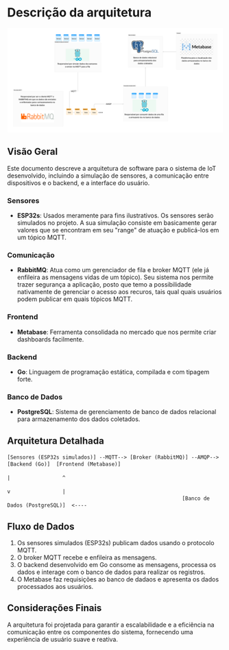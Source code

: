 # Descrição da arquitetura

![Arquitetura do sistema](../../../static/img/arquitetura-do-sistema-sprint-2.png)

## Visão Geral

Este documento descreve a arquitetura de software para o sistema de IoT desenvolvido, incluindo a simulação de sensores, a comunicação entre dispositivos e o backend, e a interface do usuário.

### Sensores

- **ESP32s**: Usados meramente para fins ilustrativos. Os sensores serão simulados no projeto. A sua simulação consiste em basicamente gerar valores que se encontram em seu "range" de atuação e publicá-los em um tópico MQTT.

### Comunicação

- **RabbitMQ**: Atua como um gerenciador de fila e broker MQTT (ele já enfileira as mensagens vidas de um tópico). Seu sistema nos permite trazer segurança a aplicação, posto que temo a possibilidade nativamente de gerenciar o acesso aos recuros, tais qual quais usuários podem publicar em quais tópicos MQTT.

### Frontend

- **Metabase**: Ferramenta consolidada no mercado que nos permite criar dashboards facilmente.

### Backend

- **Go**: Linguagem de programação estática, compilada e com tipagem forte.

### Banco de Dados

- **PostgreSQL**: Sistema de gerenciamento de banco de dados relacional para armazenamento dos dados coletados.

## Arquitetura Detalhada

```plaintext
[Sensores (ESP32s simulados)] --MQTT--> [Broker (RabbitMQ)] --AMQP--> [Backend (Go)]  [Frontend (Metabase)]
                                                                          |                 ^
                                                                          v                 |
                                                         [Banco de Dados (PostgreSQL)]  <----
```

## Fluxo de Dados

1. Os sensores simulados (ESP32s) publicam dados usando o protocolo MQTT.
2. O broker MQTT recebe e enfileira as mensagens.
3. O backend desenvolvido em Go consome as mensagens, processa os dados e interage com o banco de dados para realizar os registros.
4. O Metabase faz requisições ao banco de dadaos e apresenta os dados processados aos usuários.

## Considerações Finais

A arquitetura foi projetada para garantir a escalabilidade e a eficiência na comunicação entre os componentes do sistema, fornecendo uma experiência de usuário suave e reativa.
